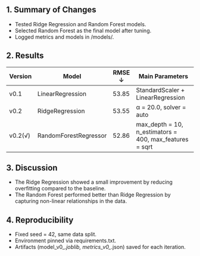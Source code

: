 ## 1. Summary of Changes

- Tested Ridge Regression and Random Forest models.    
- Selected Random Forest as the final model after tuning.        
- Logged metrics and models in /models/.      

## 2. Results

| Version  | Model                 | RMSE ↓ | Main Parameters                                         |  
| -------- | --------------------- | ------ | ------------------------------------------------------- |  
| v0.1     | LinearRegression      | 53.85  | StandardScaler + LinearRegression                       |  
| v0.2     | RidgeRegression       | 53.55  | α = 20.0, solver = auto                                 |  
| v0.2(√)  | RandomForestRegressor | 52.86  | max_depth = 10, n_estimators = 400, max_features = sqrt | 

## 3. Discussion

- The Ridge Regression showed a small improvement by reducing overfitting compared to the baseline.  
- The Random Forest performed better than Ridge Regression by capturing non-linear relationships in the data.  
  
## 4. Reproducibility

- Fixed seed = 42, same data split.  
- Environment pinned via requirements.txt.  
- Artifacts (model_v0_*.joblib, metrics_v0_*.json) saved for each iteration.  
